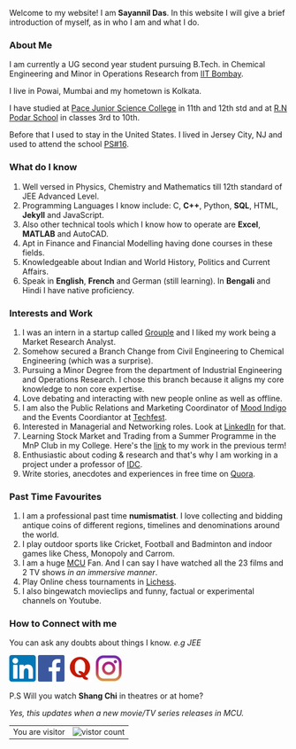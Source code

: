 Welcome to my website! I am **Sayannil Das**. In this website I will give a brief introduction of myself, as in who I am and what I do.


### About Me

I am currently a UG second year student pursuing B.Tech. in Chemical Engineering and Minor in Operations Research from [IIT Bombay](https://www.iitb.ac.in/).

I live in Powai, Mumbai and my hometown is Kolkata.

I have studied at [Pace Junior Science College](https://www.pacejuniorsciencecollege.com/pace-jr-science-college-andheri.php) in 11th and 12th std
and at [R.N Podar School](https://www.rnpodarschool.com/) in classes 3rd to 10th.

Before that I used to stay in the United States. I lived in Jersey City, NJ and used to attend the school [PS#16](https://ps16.jcboe.org/).

### What do I know

1. Well versed in Physics, Chemistry and Mathematics till 12th standard of JEE Advanced Level.
2. Programming Languages I know include: C, **C++**, Python, **SQL**, HTML, **Jekyll** and JavaScript.
3. Also other technical tools which I know how to operate are **Excel**, **MATLAB** and AutoCAD.
4. Apt in Finance and Financial Modelling having done courses in these fields.
5. Knowledgeable about Indian and World History, Politics and Current Affairs.
6. Speak in **English**, **French** and German (still learning). In **Bengali** and Hindi I have native proficiency. 


### Interests and Work

1. I was an intern in a startup called [Grouple](https://grouple.in/) and I liked my work being a Market Research Analyst.
2. Somehow secured a Branch Change from Civil Engineering to Chemical Engineering (which was a surprise).
3. Pursuing a Minor Degree from the department of Industrial Engineering and Operations Research. I chose this branch because it aligns my core knowledge to non core expertise.
4. Love debating and interacting with new people online as well as offline.
5. I am also the Public Relations and Marketing Coordinator of [Mood Indigo](https://www.moodi.org/) and the Events Coordiantor at [Techfest](https://www.techfest.org/).
6. Interested in Managerial and Networking roles. Look at [LinkedIn](https://www.linkedin.com/in/sayannil-das-853b74116/) for that.
7. Learning Stock Market and Trading from a Summer Programme in the MnP Club in my College. Here's the [link](https://sayannil.github.io/My-Website/MidTerm%20Report.pdf) to my work in the previous term!
8. Enthusiastic about coding & research and that's why I am working in a project under a professor of [IDC](http://www.idc.iitb.ac.in/).
9. Write stories, anecdotes and experiences in free time on [Quora](https://www.quora.com/profile/Sayannil-Das-1).

### Past Time Favourites

1. I am a professional past time **numismatist**. I love collecting and bidding antique coins of different regions, timelines and denominations around the world.
2. I play outdoor sports like Cricket, Football and Badminton and indoor games like Chess, Monopoly and Carrom.
3. I am a huge [MCU](https://www.marvel.com/) Fan. And I can say I have watched all the 23 films and 2 TV shows _in an immersive manner_. 
4. Play Online chess tournaments in [Lichess](https://lichess.org/).
5. I also bingewatch movieclips and funny, factual or experimental channels on Youtube.

### How to Connect with me

You can ask any doubts about things I know. _e.g JEE_
<!-- display the social media buttons in your README -->

[![alt text][1.1]][1]
[![alt text][2.1]][2]
[![alt text][3.1]][3]
[![alt text][4.1]][4]

P.S Will you watch **Shang Chi** in theatres or at home?

*Yes, this updates when a new movie/TV series releases in MCU.*

<table>
    <tr>
        <td>You are visitor</td>
        <td><img src="https://profile-counter.glitch.me/My-Website/count.svg" alt="vistor count" height="50" /></td>
    </tr>
</table>

[1]: https://www.linkedin.com/in/sayannil-das-853b74116/
[2]: https://www.facebook.com/sayannil.das/
[3]: https://www.quora.com/profile/Sayannil-Das-1
[4]: https://www.instagram.com/worldofsayannil/

[1.1]: Icons/Linkedin.png
[2.1]: Icons/Facebook.png
[3.1]: Icons/Quora.png
[4.1]: Icons/Instagram.jpg


